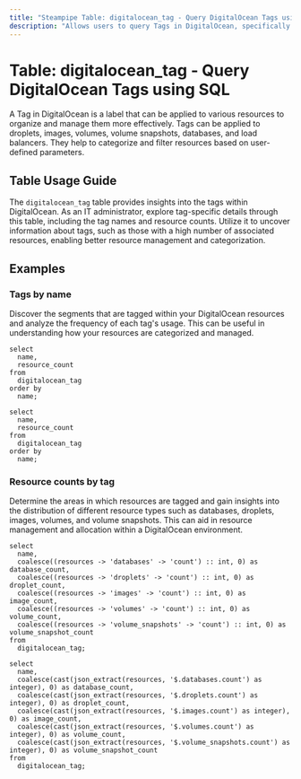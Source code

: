 ```yaml
---
title: "Steampipe Table: digitalocean_tag - Query DigitalOcean Tags using SQL"
description: "Allows users to query Tags in DigitalOcean, specifically the tag name and resource count, providing insights into resource tagging patterns and potential management needs."
---
```


# Table: digitalocean_tag - Query DigitalOcean Tags using SQL

A Tag in DigitalOcean is a label that can be applied to various resources to organize and manage them more effectively. Tags can be applied to droplets, images, volumes, volume snapshots, databases, and load balancers. They help to categorize and filter resources based on user-defined parameters. 

## Table Usage Guide

The `digitalocean_tag` table provides insights into the tags within DigitalOcean. As an IT administrator, explore tag-specific details through this table, including the tag names and resource counts. Utilize it to uncover information about tags, such as those with a high number of associated resources, enabling better resource management and categorization.

## Examples

### Tags by name
Discover the segments that are tagged within your DigitalOcean resources and analyze the frequency of each tag's usage. This can be useful in understanding how your resources are categorized and managed.

```sql+postgres
select
  name,
  resource_count
from
  digitalocean_tag
order by
  name;
```

```sql+sqlite
select
  name,
  resource_count
from
  digitalocean_tag
order by
  name;
```

### Resource counts by tag
Determine the areas in which resources are tagged and gain insights into the distribution of different resource types such as databases, droplets, images, volumes, and volume snapshots. This can aid in resource management and allocation within a DigitalOcean environment.

```sql+postgres
select
  name,
  coalesce((resources -> 'databases' -> 'count') :: int, 0) as database_count,
  coalesce((resources -> 'droplets' -> 'count') :: int, 0) as droplet_count,
  coalesce((resources -> 'images' -> 'count') :: int, 0) as image_count,
  coalesce((resources -> 'volumes' -> 'count') :: int, 0) as volume_count,
  coalesce((resources -> 'volume_snapshots' -> 'count') :: int, 0) as volume_snapshot_count
from
  digitalocean_tag;
```

```sql+sqlite
select
  name,
  coalesce(cast(json_extract(resources, '$.databases.count') as integer), 0) as database_count,
  coalesce(cast(json_extract(resources, '$.droplets.count') as integer), 0) as droplet_count,
  coalesce(cast(json_extract(resources, '$.images.count') as integer), 0) as image_count,
  coalesce(cast(json_extract(resources, '$.volumes.count') as integer), 0) as volume_count,
  coalesce(cast(json_extract(resources, '$.volume_snapshots.count') as integer), 0) as volume_snapshot_count
from
  digitalocean_tag;
```